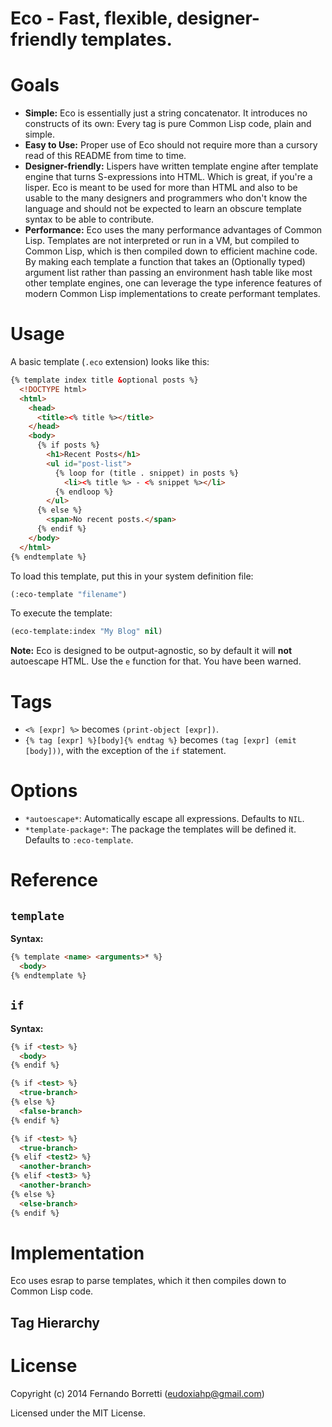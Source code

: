 # Eco - Fast, flexible, designer-friendly templates.

# Goals

- **Simple:** Eco is essentially just a string concatenator. It introduces no
  constructs of its own: Every tag is pure Common Lisp code, plain and simple.
- **Easy to Use:** Proper use of Eco should not require more than a
  cursory read of this README from time to time.
- **Designer-friendly:** Lispers have written template engine after template
  engine that turns S-expressions into HTML. Which is great, if you're a
  lisper. Eco is meant to be used for more than HTML and also to be usable to
  the many designers and programmers who don't know the language and should not
  be expected to learn an obscure template syntax to be able to contribute.
- **Performance:** Eco uses the many performance advantages of Common
  Lisp. Templates are not interpreted or run in a VM, but compiled to Common
  Lisp, which is then compiled down to efficient machine code. By making each
  template a function that takes an (Optionally typed) argument list rather than
  passing an environment hash table like most other template engines, one can
  leverage the type inference features of modern Common Lisp implementations to
  create performant templates.

# Usage

A basic template (`.eco` extension) looks like this:

```html
{% template index title &optional posts %}
  <!DOCTYPE html>
  <html>
    <head>
      <title><% title %></title>
    </head>
    <body>
      {% if posts %}
        <h1>Recent Posts</h1>
        <ul id="post-list">
          {% loop for (title . snippet) in posts %}
            <li><% title %> - <% snippet %></li>
          {% endloop %}
        </ul>
      {% else %}
        <span>No recent posts.</span>
      {% endif %}
    </body>
  </html>
{% endtemplate %}
```

To load this template, put this in your system definition file:

```lisp
(:eco-template "filename")
```

To execute the template:

```lisp
(eco-template:index "My Blog" nil)
```

**Note:** Eco is designed to be output-agnostic, so by default it will **not**
autoescape HTML. Use the `e` function for that. You have been warned.

# Tags

- `<% [expr] %>` becomes `(print-object [expr])`.
- `{% tag [expr] %}[body]{% endtag %}` becomes `(tag [expr] (emit [body]))`, with the
  exception of the `if` statement.

# Options

- `*autoescape*`: Automatically escape all expressions. Defaults to `NIL`.
- `*template-package*`: The package the templates will be defined it. Defaults
  to `:eco-template`.

# Reference

## `template`

**Syntax:**

```html
{% template <name> <arguments>* %}
  <body>
{% endtemplate %}
```

## `if`

**Syntax:**

```html
{% if <test> %}
  <body>
{% endif %}

{% if <test> %}
  <true-branch>
{% else %}
  <false-branch>
{% endif %}

{% if <test> %}
  <true-branch>
{% elif <test2> %}
  <another-branch>
{% elif <test3> %}
  <another-branch>
{% else %}
  <else-branch>
{% endif %}
```

# Implementation

Eco uses esrap to parse templates, which it then compiles down to Common Lisp
code.

## Tag Hierarchy

# License

Copyright (c) 2014 Fernando Borretti (eudoxiahp@gmail.com)

Licensed under the MIT License.

